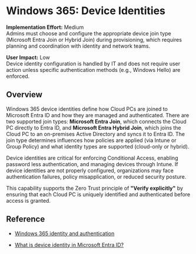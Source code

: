 # Windows 365: Device Identities

**Implementation Effort:** Medium  
Admins must choose and configure the appropriate device join type (Microsoft Entra Join or Hybrid Join) during provisioning, which requires planning and coordination with identity and network teams.

**User Impact:** Low  
Device identity configuration is handled by IT and does not require user action unless specific authentication methods (e.g., Windows Hello) are enforced.

## Overview

Windows 365 device identities define how Cloud PCs are joined to Microsoft Entra ID and how they are managed and authenticated. There are two supported join types: **Microsoft Entra Join**, which connects the Cloud PC directly to Entra ID, and **Microsoft Entra Hybrid Join**, which joins the Cloud PC to an on-premises Active Directory and syncs it to Entra ID. The join type determines influences how policies are applied (via Intune or Group Policy) and what identity types are supported (cloud-only or hybrid).

Device identities are critical for enforcing Conditional Access, enabling password less authentication, and managing devices through Intune. If device identities are not properly configured, organizations may face authentication failures, policy misapplication, or reduced security posture.

This capability supports the Zero Trust principle of **\"Verify explicitly\"** by ensuring that each Cloud PC is uniquely identified and authenticated before access is granted.

## Reference

- [Windows 365 identity and authentication](https://learn.microsoft.com/en-us/windows-365/enterprise/identity-authentication)

- [What is device identity in Microsoft Entra ID?](https://learn.microsoft.com/en-us/entra/identity/devices/overview)
